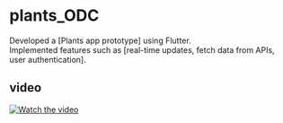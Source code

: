 # plants_ODC

Developed a [Plants app prototype] using Flutter.<br />
Implemented features such as [real-time updates, fetch data from APIs, user authentication].<br />
## video
[![Watch the video](https://img.youtube.com/vi/O_xbqo5o0xo/maxresdefault.jpg)](https://www.youtube.com/watch?v=O_xbqo5o0xo)

